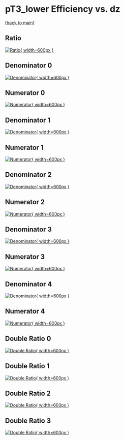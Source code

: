 # pT3_lower Efficiency vs. dz

[[back to main](./)]



## Ratio

[![Ratio](../mtv/var/pT3_lower_vtr_11_1_eff_dz.png){ width=600px }](../mtv/var/pT3_lower_vtr_11_1_eff_dz.pdf)

## Denominator 0

[![Denominator](../mtv/den/pT3_lower_vtr_11_1_eff_dz_den0.png){ width=600px }](../mtv/den/pT3_lower_vtr_11_1_eff_dz_den0.pdf)

## Numerator 0

[![Numerator](../mtv/num/pT3_lower_vtr_11_1_eff_dz_num0.png){ width=600px }](../mtv/num/pT3_lower_vtr_11_1_eff_dz_num0.pdf)

## Denominator 1

[![Denominator](../mtv/den/pT3_lower_vtr_11_1_eff_dz_den1.png){ width=600px }](../mtv/den/pT3_lower_vtr_11_1_eff_dz_den1.pdf)

## Numerator 1

[![Numerator](../mtv/num/pT3_lower_vtr_11_1_eff_dz_num1.png){ width=600px }](../mtv/num/pT3_lower_vtr_11_1_eff_dz_num1.pdf)

## Denominator 2

[![Denominator](../mtv/den/pT3_lower_vtr_11_1_eff_dz_den2.png){ width=600px }](../mtv/den/pT3_lower_vtr_11_1_eff_dz_den2.pdf)

## Numerator 2

[![Numerator](../mtv/num/pT3_lower_vtr_11_1_eff_dz_num2.png){ width=600px }](../mtv/num/pT3_lower_vtr_11_1_eff_dz_num2.pdf)

## Denominator 3

[![Denominator](../mtv/den/pT3_lower_vtr_11_1_eff_dz_den3.png){ width=600px }](../mtv/den/pT3_lower_vtr_11_1_eff_dz_den3.pdf)

## Numerator 3

[![Numerator](../mtv/num/pT3_lower_vtr_11_1_eff_dz_num3.png){ width=600px }](../mtv/num/pT3_lower_vtr_11_1_eff_dz_num3.pdf)

## Denominator 4

[![Denominator](../mtv/den/pT3_lower_vtr_11_1_eff_dz_den4.png){ width=600px }](../mtv/den/pT3_lower_vtr_11_1_eff_dz_den4.pdf)

## Numerator 4

[![Numerator](../mtv/num/pT3_lower_vtr_11_1_eff_dz_num4.png){ width=600px }](../mtv/num/pT3_lower_vtr_11_1_eff_dz_num4.pdf)

## Double Ratio 0

[![Double Ratio](../mtv/ratio/pT3_lower_vtr_11_1_eff_dz_ratio0.png){ width=600px }](../mtv/ratio/pT3_lower_vtr_11_1_eff_dz_ratio0.pdf)

## Double Ratio 1

[![Double Ratio](../mtv/ratio/pT3_lower_vtr_11_1_eff_dz_ratio1.png){ width=600px }](../mtv/ratio/pT3_lower_vtr_11_1_eff_dz_ratio1.pdf)

## Double Ratio 2

[![Double Ratio](../mtv/ratio/pT3_lower_vtr_11_1_eff_dz_ratio2.png){ width=600px }](../mtv/ratio/pT3_lower_vtr_11_1_eff_dz_ratio2.pdf)

## Double Ratio 3

[![Double Ratio](../mtv/ratio/pT3_lower_vtr_11_1_eff_dz_ratio3.png){ width=600px }](../mtv/ratio/pT3_lower_vtr_11_1_eff_dz_ratio3.pdf)

